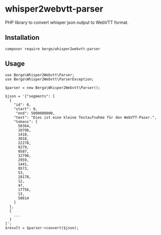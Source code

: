 # whisper2webvtt-parser

PHP library to convert whisper json output to WebVTT format.

## Installation

    composer require bergo/whisper2webvtt-parser

## Usage

    use Bergo\Whisper2Webvtt\Parser;
    use Bergo\Whisper2Webvtt\ParserException;

    $parser = new Bergo\Whisper2Webvtt\Parser();

    $json = '{"segments": [
      {
        "id": 0,
        "start": 0,
         "end": 5000000000,
        "text": "Dies ist eine kleine Testaufnahme für den WebVTT-Paser.",
        "tokens": [
          50364,
          10796,
          1418,
          3018,
          22278,
          9279,
          9507,
          32796,
          2959,
          1441,
          9573,
          53,
          28178,
          12,
          47,
          17756,
          13,
          50614
        ]
      },
      {
        ...
      }
    ]';
    $result = $parser->convert($json);
